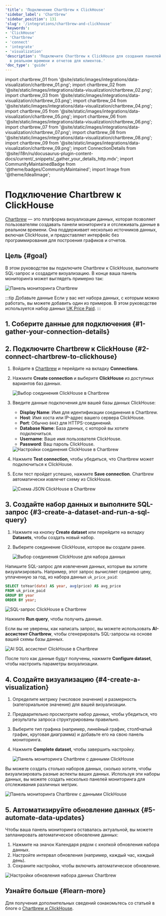 ```yaml
---
'title': 'Подключение Chartbrew к ClickHouse'
'sidebar_label': 'Chartbrew'
'sidebar_position': 131
'slug': '/integrations/chartbrew-and-clickhouse'
'keywords':
- 'ClickHouse'
- 'Chartbrew'
- 'connect'
- 'integrate'
- 'visualization'
'description': 'Подключите Chartbrew к ClickHouse для создания панелей управления
  в реальном времени и отчетов для клиентов.'
'doc_type': 'guide'
---
```


import chartbrew_01 from '@site/static/images/integrations/data-visualization/chartbrew_01.png';
import chartbrew_02 from '@site/static/images/integrations/data-visualization/chartbrew_02.png';
import chartbrew_03 from '@site/static/images/integrations/data-visualization/chartbrew_03.png';
import chartbrew_04 from '@site/static/images/integrations/data-visualization/chartbrew_04.png';
import chartbrew_05 from '@site/static/images/integrations/data-visualization/chartbrew_05.png';
import chartbrew_06 from '@site/static/images/integrations/data-visualization/chartbrew_06.png';
import chartbrew_07 from '@site/static/images/integrations/data-visualization/chartbrew_07.png';
import chartbrew_08 from '@site/static/images/integrations/data-visualization/chartbrew_08.png';
import chartbrew_09 from '@site/static/images/integrations/data-visualization/chartbrew_09.png';
import ConnectionDetails from '@site/i18n/ru/docusaurus-plugin-content-docs/current/_snippets/_gather_your_details_http.mdx';
import CommunityMaintainedBadge from '@theme/badges/CommunityMaintained';
import Image from '@theme/IdealImage';


# Подключение Chartbrew к ClickHouse

<CommunityMaintainedBadge/>

[Chartbrew](https://chartbrew.com) — это платформа визуализации данных, которая позволяет пользователям создавать панели мониторинга и отслеживать данные в реальном времени. Она поддерживает несколько источников данных, включая ClickHouse, и предоставляет интерфейс без программирования для построения графиков и отчетов.

## Цель {#goal}

В этом руководстве вы подключите Chartbrew к ClickHouse, выполните SQL-запрос и создадите визуализацию. В конце ваша панель мониторинга может выглядеть примерно так:

<Image img={chartbrew_01} size="lg" alt="Панель мониторинга Chartbrew" />

:::tip Добавьте данные
Если у вас нет набора данных, с которым можно работать, вы можете добавить один из примеров. В этом руководстве используется набор данных [UK Price Paid](/getting-started/example-datasets/uk-price-paid.md).
:::

## 1. Соберите данные для подключения {#1-gather-your-connection-details}

<ConnectionDetails />

## 2. Подключите Chartbrew к ClickHouse {#2-connect-chartbrew-to-clickhouse}

1. Войдите в [Chartbrew](https://chartbrew.com/login) и перейдите на вкладку **Connections**.
2. Нажмите **Create connection** и выберите **ClickHouse** из доступных вариантов баз данных.

   <Image img={chartbrew_02} size="lg" alt="Выбор соединения ClickHouse в Chartbrew" />

3. Введите данные подключения для вашей базы данных ClickHouse:

   - **Display Name**: Имя для идентификации соединения в Chartbrew.
   - **Host**: Имя хоста или IP-адрес вашего сервера ClickHouse.
   - **Port**: Обычно `8443` для HTTPS-соединений.
   - **Database Name**: База данных, с которой вы хотите подключиться.
   - **Username**: Ваше имя пользователя ClickHouse.
   - **Password**: Ваш пароль ClickHouse.

   <Image img={chartbrew_03} size="lg" alt="Настройки соединения ClickHouse в Chartbrew" />

4. Нажмите **Test connection**, чтобы убедиться, что Chartbrew может подключиться к ClickHouse.
5. Если тест пройдет успешно, нажмите **Save connection**. Chartbrew автоматически извлечет схему из ClickHouse.

   <Image img={chartbrew_04} size="lg" alt="Схема JSON ClickHouse в Chartbrew" />

## 3. Создайте набор данных и выполните SQL-запрос {#3-create-a-dataset-and-run-a-sql-query}

1. Нажмите на кнопку **Create dataset** или перейдите на вкладку **Datasets**, чтобы создать новый набор.
2. Выберите соединение ClickHouse, которое вы создали ранее.

   <Image img={chartbrew_05} size="lg" alt="Выбор соединения ClickHouse для набора данных" />

Напишите SQL-запрос для извлечения данных, которые вы хотите визуализировать. Например, этот запрос вычисляет среднюю цену, уплаченную за год, из набора данных `uk_price_paid`:

```sql
SELECT toYear(date) AS year, avg(price) AS avg_price
FROM uk_price_paid
GROUP BY year
ORDER BY year;
```

<Image img={chartbrew_07} size="lg" alt="SQL-запрос ClickHouse в Chartbrew" />

Нажмите **Run query**, чтобы получить данные.

Если вы не уверены, как написать запрос, вы можете использовать **AI-ассистент Chartbrew**, чтобы сгенерировать SQL-запросы на основе вашей схемы базы данных.

<Image img={chartbrew_06} size="lg" alt="AI SQL ассистент ClickHouse в Chartbrew" />

После того как данные будут получены, нажмите **Configure dataset**, чтобы настроить параметры визуализации.

## 4. Создайте визуализацию {#4-create-a-visualization}

1. Определите метрику (числовое значение) и размерность (категориальное значение) для вашей визуализации.
2. Предварительно просмотрите набор данных, чтобы убедиться, что результаты запроса структурированы правильно.
3. Выберите тип графика (например, линейный график, столбчатый график, круговая диаграмма) и добавьте его на свою панель мониторинга.
4. Нажмите **Complete dataset**, чтобы завершить настройку.

   <Image img={chartbrew_08} size="lg" alt="Панель мониторинга Chartbrew с данными ClickHouse" />

Вы можете создать столько наборов данных, сколько хотите, чтобы визуализировать разные аспекты ваших данных. Используя эти наборы данных, вы можете создать несколько панелей мониторинга для отслеживания различных метрик.

<Image img={chartbrew_01} size="lg" alt="Панель мониторинга Chartbrew с данными ClickHouse" />

## 5. Автоматизируйте обновление данных {#5-automate-data-updates}

Чтобы ваша панель мониторинга оставалась актуальной, вы можете запланировать автоматическое обновление данных:

1. Нажмите на значок Календаря рядом с кнопкой обновления набора данных.
2. Настройте интервал обновления (например, каждый час, каждый день).
3. Сохраните настройки, чтобы включить автоматическое обновление.

<Image img={chartbrew_09} size="lg" alt="Настройки обновления набора данных Chartbrew" />

## Узнайте больше {#learn-more}

Для получения дополнительных сведений ознакомьтесь со статьей в блоге о [Chartbrew и ClickHouse](https://chartbrew.com/blog/visualizing-clickhouse-data-with-chartbrew-a-step-by-step-guide/).
